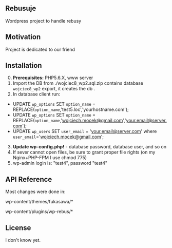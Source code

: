 ## Rebusuje
Wordpress project to handle rebusy

## Motivation

Project is dedicated to our friend

## Installation
0. **Prerequisites:** PHP5.6.X, www server
1. Import the DB from ./wojciec8_wp2.sql.zip contains database `wojciec8_wp2` export, it creates the db .
2. In database client run:

- UPDATE `wp_options` SET `option_name` = REPLACE(`option_name`,'test5.loc','yourhostname.com');
- UPDATE `wp_options` SET `option_name` = REPLACE(`option_name`,'wojciech.mocek@gmail.com','your.email@server.com');
- UPDATE `wp_users` SET `user_email` = 'your.email@server.com' where `user_email`='wojciech.mocek@gmail.com';

3. **Update wp-config.php!** - database password, database user, and so on
4. If sever cannot open files, be sure to grant proper file rights (on my Nginx+PHP-FPM I use chmod 775)
5. wp-admin login is: "test4", password "test4"



## API Reference

Most changes were done in:

wp-content/themes/fukasawa/*

wp-content/plugins/wp-rebus/*


## License

I don't know yet.

